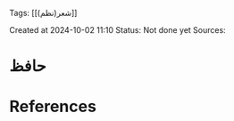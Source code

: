 
<span class="tag">Tags</span>:   [[شعر(نظم)]] 

Created at 2024-10-02 11:10
<span class="tag">Status</span>: <span class="danger">Not done yet</span>
<span class="danger">Sources</span>:

# حافظ




# References
